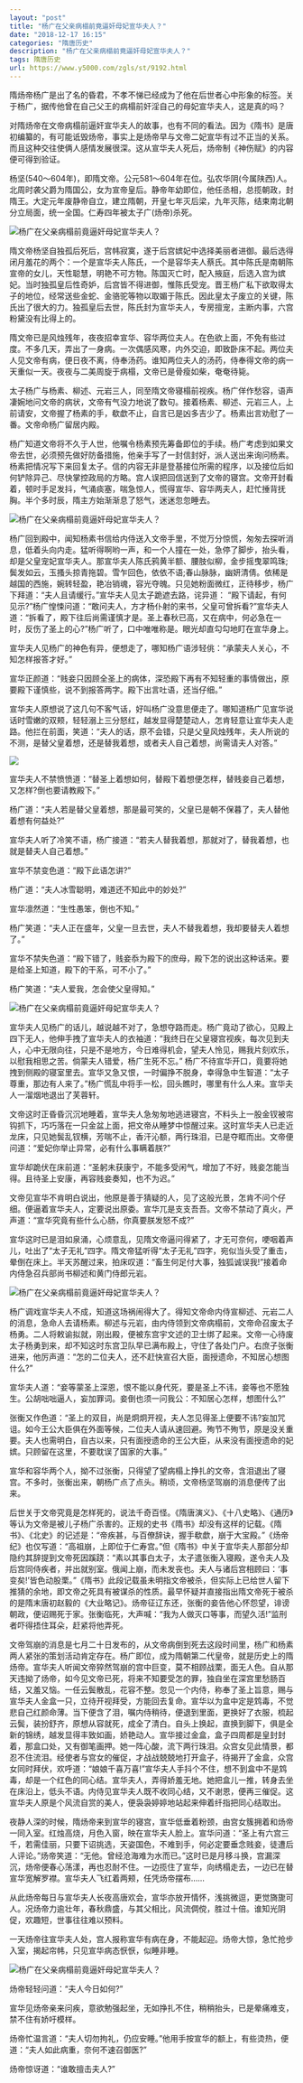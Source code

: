 ```yaml
---
layout: "post"
title: "杨广在父亲病榻前竟逼奸母妃宣华夫人？"
date: "2018-12-17 16:15"
categories: "隋唐历史"
description: "杨广在父亲病榻前竟逼奸母妃宣华夫人？"
tags: 隋唐历史
url: https://www.y5000.com/zgls/st/9192.html
---
```






隋炀帝杨广是出了名的昏君，不孝不悌已经成为了他在后世者心中形象的标签。关于杨广，据传他曾在自己父王的病榻前奸淫自己的母妃宣华夫人，这是真的吗？

对隋炀帝在文帝病榻前逼奸宣华夫人的故事，也有不同的看法。因为《隋书》是唐初编纂的，有可能诋毁炀帝，事实上是炀帝早与文帝二妃宣华有过不正当的关系。而且这种交往使俩人感情发展很深。这从宣华夫人死后，炀帝制《神伤赋》的内容便可得到验证。

杨坚(540～604年)，即隋文帝。公元581～604年在位。弘农华阴(今属陕西)人。北周时袭父爵为隋国公，女为宣帝皇后。静帝年幼即位，他任丞相，总揽朝政，封隋王。大定元年废静帝自立，建立隋朝，开皇七年灭后梁，九年灭陈，结束南北朝分立局面，统一全国。仁寿四年被太子广(炀帝)杀死。

![杨广在父亲病榻前竟逼奸母妃宣华夫人？](/uploads/allimg/170104/6-1F104155002D3.JPG)

隋文帝杨坚自独孤后死后，宫帏寂寞，遂于后宫嫔妃中选择美丽者进御。最后选得闭月羞花的两个：一个是宣华夫人陈氏，一个是容华夫人蔡氏。其中陈氏是南朝陈宣帝的女儿，天性聪慧，明艳不可方物。陈国灭亡时，配入掖庭，后选入宫为嫔妃。当时独孤皇后性奇妒，后宫皆不得进御，惟陈氏受宠。晋王杨广私下欲取得太子的地位，经常送些金蛇、金骆驼等物以取媚于陈氏。因此皇太子废立的关键，陈氏出了很大的力。独孤皇后去世，陈氏封为宣华夫人，专房擅宠，主断内事，六宫粉黛没有比得上的。

隋文帝已是风烛残年，夜夜招幸宣华、容华两位夫人。在色欲上面，不免有些过度。不多几天，弄出了一身病。一次偶感风寒，内外交迫，即致卧床不起。两位夫人见文帝有病，便日夜不离，侍奉汤药。谁知两位夫人的汤药，侍奉得文帝的病一天重似一天。夜夜与二美周旋于病榻，文帝已是骨瘦如柴，奄奄待毙。

太子杨广与杨素、柳述、元岩三人，同至隋文帝寝榻前视疾。杨广佯作愁容，语声凄婉地问文帝的病状，文帝有气没力地说了数句。接着杨素、柳述、元岩三人，上前请安，文帝握了杨素的手，欷歔不止，自言已是凶多吉少了。杨素出言劝慰了一番。文帝命杨广留居内殿。

杨广知道文帝将不久于人世，他嘱令杨素预先筹备即位的手续。杨广考虑到如果文帝去世，必须预先做好防备措施，他亲手写了一封信封好，派人送出来询问杨素。杨素把情况写下来回复太子。信的内容无非是登基接位所需的程序，以及接位后如何铲除异己、尽快掌控政局的方略。宫人误把回信送到了文帝的寝宫。文帝开封看着，顿时手足发抖，气涌痰塞，喘急惊人，慌得宣华、容华两夫人，赶忙捶背抚胸。半个多时辰，隋主方始渐渐息了怒气，迷迷忽忽睡去。

![杨广在父亲病榻前竟逼奸母妃宣华夫人？](/uploads/allimg/170104/6-1F1041550123Q.JPG)

杨广回到殿中，闻知杨素书信给内侍送入文帝手里，不觉万分惊慌，匆匆去探听消息，低着头向内走。猛听得啊哟一声，和一个人撞在一处，急停了脚步，抬头看，却是父皇宠妃宣华夫人。那宣华夫人陈氏鸦黄半额、腰肢似柳，金步摇曳翠鸣珠;鬓发如云，玉搔头掠青拖碧。雪乍回色，依依不语;春山脉脉，幽妍清倩。依稀是越国的西施，婉转轻盈，艳冶销魂，容光夺魄。只见她粉面微红，正待移步，杨广下拜道：“夫人且请缓行。”宣华夫人见太子跪遮去路，诧异道：
“殿下请起，有何见示?”杨广惶悚问道：“敢问夫人，方才杨仆射的来书，父皇可曾拆看?”宣华夫人道：“拆看了，殿下往后尚需谨慎才是。圣上春秋已高，又在病中，何必急在一时，反伤了圣上的心?”杨广听了，口中唯唯称是。眼光却直勾勾地盯在宣华身上。

宣华夫人见杨广的神色有异，便想走了，哪知杨广语涉轻佻：“承蒙夫人关心，不知怎样报答才好。”

宣华正颜道：“贱妾只因顾全圣上的病体，深恐殿下再有不知轻重的事情做出，原要殿下谨慎些，说不到报答两字。殿下出言吐语，还当仔细。”

宣华夫人原想说了这几句不客气话，好叫杨广没意思便走了。哪知道杨广见宣华说话时雪嫩的双颊，轻轻溺上三分怒红，越发显得楚楚动人，怎肯轻意让宣华夫人走路。他拦在前面，笑道：“夫人的话，原不会错，只是父皇风烛残年，夫人所说的不测，是替父皇着想，还是替我着想，或者夫人自己着想，尚需请夫人对答。”

![](/uploads/allimg/170104/6-1F104155022361.JPG)

宣华夫人不禁愤愤道：“替圣上着想如何，替殿下着想便怎样，替贱妾自己着想，又怎样?倒也要请教殿下。”

杨广道：“夫人若是替父皇着想，那是最可笑的，父皇已是朝不保暮了，夫人替他着想有何益处?”

宣华夫人听了冷笑不语，杨广接道：“若夫人替我着想，那就对了，替我着想，也就是替夫人自己着想。”

宣华不禁变色道：“殿下此语怎讲?”

杨广道：“夫人冰雪聪明，难道还不知此中的妙处?”

宣华凛然道：“生性愚笨，倒也不知。”

杨广笑道：“夫人正在盛年，父皇一旦去世，夫人不替我着想，我却要替夫人着想了。”

宣华不禁失色道：“殿下错了，贱妾忝为殿下的庶母，殿下怎的说出这种话来。要是给圣上知道，殿下的干系，可不小了。”

杨广笑道：“夫人爱我，怎会使父皇得知。”

![杨广在父亲病榻前竟逼奸母妃宣华夫人？](/uploads/allimg/170104/6-1F104155031225.JPG)

宣华夫人见杨广的话儿，越说越不对了，急想夺路而走。杨广竟动了欲心，见殿上四下无人，他伸手拽了宣华夫人的衣袖道：“我终日在父皇寝宫视疾，每次见到夫人，心中无限向往，只是不是地方，今日难得机会，望夫人怜见，赐我片刻欢乐，以慰我相思之苦。倘蒙夫人错爱，杨广生死不忘。”
杨广不待宣华开口，竟要将她拽到侧殿的寝室里去。宣华又急又恨，一时偏挣不脱身，幸得急中生智道：“太子尊重，那边有人来了。”杨广慌乱中将手一松，回头瞧时，哪里有什么人来。宣华夫人一溜烟地退出了芙蓉轩。

文帝这时正昏昏沉沉地睡着，宣华夫人急匆匆地逃进寝宫，不料头上一股金钗被帘钩抓下，巧巧落在一只金盆上面，把文帝从睡梦中惊醒过来。这时宣华夫人已走近龙床，只见她鬓乱钗横，芳喘不止，香汗沁额，两行珠泪，已是夺眶而出。文帝便问道：“爱妃你举止异常，必有什么事瞒着朕?”

宣华却跪伏在床前道：“圣躬未获康宁，不能多受闲气，增加了不好，贱妾怎能当得。且待圣上安康，再容贱妾奏知，也不为迟。”

文帝见宣华不肯明白说出，他原是善于猜疑的人，见了这般光景，怎肯不问个仔细。便逼着宣华夫人，定要说出原委。宣华兀是支支吾吾。文帝不禁动了真火，严声道：“宣华究竟有些什么心肠，你真要朕发怒不成?”

宣华这时已是泪如泉涌，心烦意乱，见隋文帝逼问得紧了，才无可奈何，哽咽着声儿，吐出了“太子无礼”四字。隋文帝猛听得“太子无礼”四字，宛似当头受了重击，晕倒在床上。半天苏醒过来，拍床叹道：“畜生何足付大事，独狐诚误我!”接着命内侍急召兵部尚书柳述和黄门侍郎元岩。

![杨广在父亲病榻前竟逼奸母妃宣华夫人？](/uploads/allimg/170104/6-1F104155041391.JPG)

杨广调戏宣华夫人不成，知道这场祸闹得大了。得知文帝命内侍宣柳述、元岩二人的消息，急命人去请杨素。柳述与元岩，由内侍领到文帝病榻前，文帝命召废太子杨勇。二人将敕谕拟就，刚出殿，便被东宫宇文述的卫士绑了起来。文帝一心待废太子杨勇到来，却不知这时东宫卫队早已满布殿上，守住了各处门户。右庶子张衡进来，他厉声道：“怎的二位夫人，还不赶快宣召大臣，面授遗命，不知居心想图什么?”

宣华夫人道：“妾等蒙圣上深恩，恨不能以身代死，要是圣上不讳，妾等也不愿独生。公胡咄咄逼人，妄加罪词。妾倒也须一问我公：不知居心怎样，想图什么?”

张衡又作色道：“圣上的双目，尚是炯炯开视，夫人怎见得圣上便要不讳?妄加咒诅。如今王公大臣俱在外面等候，二位夫人请从速回避。殉节不殉节，原是没关重要。夫人也需明白，自古以来，只有面授遗命的王公大臣，从来没有面授遗命的妃嫔。只顾留在这里，不要耽误了国家的大事。”

宣华和容华两个人，拗不过张衡，只得望了望病榻上挣扎的文帝，含泪退出了寝宫。不多时，张衡出来，朝杨广点了点头。稍顷，文帝杨坚驾崩的消息便传了出来。

后世关于文帝究竟是怎样死的，说法千奇百怪。《隋唐演义》、《十八史略》、《通历》等认为文帝是被儿子杨广杀害的。正规的史书《隋书》却没有这样的记载。《隋书》、《北史》的记述是：“帝疾甚，与百僚辞诀，握手欷歔，崩于大宝殿。”《炀帝纪》也仅写道：“高祖崩，上即位于仁寿宫。”但《隋书》中关于宣华夫人那部分却隐约其辞提到文帝死因蹊跷：“素以其事白太子，太子遣张衡入寝殿，遂令夫人及后宫同侍疾者，并出就别室。俄闻上崩，而未发丧也。夫人与诸后宫相顾曰：‘事变矣!’皆色动股栗。”《隋书》此段记载虽未明指文帝被杀，但实际上已给世人留下推猜的余地，即文帝之死具有被谋杀的性质。最早怀疑并直接指出隋文帝死于被杀的是隋末唐初赵毅的《大业略记》。炀帝征辽东还，张衡的妾告他心怀怨望，诽谤朝政，便诏赐死于家。张衡临死，大声喊：“我为人做灭口等事，而望久活!”监刑者吓得捂住耳朵，赶紧将他弄死。

文帝驾崩的消息是七月二十日发布的，从文帝病倒到死去这段时间里，杨广和杨素两人紧张的策划活动肯定存在。杨广即位，成为隋朝第二代皇帝，就是历史上的隋炀帝。宣华夫人听闻文帝猝然驾崩的宫中巨变，莫不相顾战栗，面无人色。自从那天违拗了炀帝，如今见文帝已死，将来不知要受怎的罪，独自坐在深宫里愁肠百结，又羞又恼。一任云鬓散乱，花容不整。忽见一个内侍，称奉了圣上旨意，赐与宣华夫人金盒一只，立待开视拜受，方能回去复命。宣华以为盒中定是鸩毒，不觉悲自己红颜命薄。当下便含了泪，嘱内侍稍待，便退到里面，更换好了衣服，梳起云鬓，装扮舒齐，原想从容就死，成全了清白。自头上换起，直换到脚下，俱是全新的锦绣，越发显得丰致如画，娇艳动人。宣华接过金盒，盒子四周都是皇封封着，那盒口处，又有御笔画押。她一阵心酸，流下两行珠泪。众宫女见此情景，都忍不住流泪。经使者与宫女的催促，才战战兢兢地打开盒子，待揭开了金盒，众宫女同时拜伏，欢呼道：“娘娘千喜万喜!”宣华夫人手抖个不住，想不到盒中不是鸩毒，却是一个红色的同心结。宣华夫人，弄得娇羞无地。她把盒儿一推，转身去坐在床沿上，低头不语。内侍见宣华夫人既不收同心结，又不谢恩，便再三催促。这宣华夫人原是个风流自赏的美人，便袅袅婷婷地站起来伸着纤指把同心结取出。

夜静人深的时候，隋炀帝来到宣华的寝宫，宣华低垂着粉颈，由宫女簇拥着和炀帝一同入室。红烛高烧，月色入窗，映在宣华夫人脸上。宣华问道：“圣上有六宫三千，若需佳丽，只要下诏挑选，天姿国色，不难到手，何必定要垂念贱妾，徒遭后人评论。”炀帝笑道：“无他。曾经沧海难为水而已。”这时已是月移斗换，宫漏深沉，炀帝便春心荡漾，再也忍耐不住。一边揽住了宣华，向绣榻走去，一边已在替宣华宽解罗襟。宣华夫人飞红着两颊，任凭炀帝摆布……

从此炀帝每日与宣华夫人长夜高唐欢会，宣华亦放开情怀，浅挑微逗，更觉旖旎可人。况炀帝力逾壮年，春秋鼎盛，与其父相比，风流倜傥，胜过十倍。谁知光阴促，欢趣短，世事往往难以预料。

一天炀帝往宣华夫人处，宫人报称宣华有病在身，不能起迎。炀帝大惊，急忙抢步入室，揭起帘帏，只见宣华病态恹恹，似睡非睡。

![杨广在父亲病榻前竟逼奸母妃宣华夫人？](/uploads/allimg/170104/6-1F104155051610.JPG)

炀帝轻轻问道：“夫人今日如何?”

宣华见炀帝亲来问疾，意欲勉强起坐，无如挣扎不住，稍稍抬头，已是晕痛难支，禁不住有娇吁模样。

炀帝忙温言道：“夫人切勿拘礼，仍应安睡。”他用手按宣华的额上，有些烫热，便道：“夫人如此病重，奈何不速召御医?”

炀帝惊讶道：“谁敢擅击夫人?”
